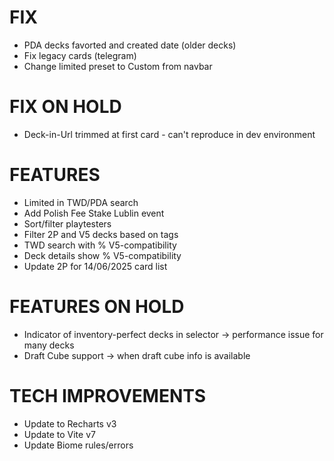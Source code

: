 # FIX
- PDA decks favorted and created date (older decks)
- Fix legacy cards (telegram)
- Change limited preset to Custom from navbar

# FIX ON HOLD
- Deck-in-Url trimmed at first card - can't reproduce in dev environment

# FEATURES
- Limited in TWD/PDA search
- Add Polish Fee Stake Lublin event
- Sort/filter playtesters
- Filter 2P and V5 decks based on tags
- TWD search with % V5-compatibility
- Deck details show % V5-compatibility
- Update 2P for 14/06/2025 card list

# FEATURES ON HOLD
- Indicator of inventory-perfect decks in selector -> performance issue for many decks
- Draft Cube support -> when draft cube info is available

# TECH IMPROVEMENTS
- Update to Recharts v3
- Update to Vite v7
- Update Biome rules/errors
